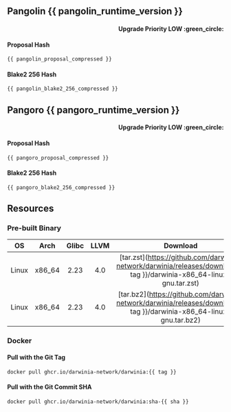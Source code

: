 ## Pangolin {{ pangolin_runtime_version }}
<h4 align="right">Upgrade Priority LOW :green_circle:</h4>

#### Proposal Hash
```
{{ pangolin_proposal_compressed }}
```
#### Blake2 256 Hash
```
{{ pangolin_blake2_256_compressed }}
```

## Pangoro {{ pangoro_runtime_version }}
<h4 align="right">Upgrade Priority LOW :green_circle:</h4>

#### Proposal Hash
```
{{ pangoro_proposal_compressed }}
```
#### Blake2 256 Hash
```
{{ pangoro_blake2_256_compressed }}
```

## Resources
### Pre-built Binary
|  OS   |  Arch  | Glibc | LLVM  |                                                       Download                                                        |
| :---: | :----: | :---: | :---: | :-------------------------------------------------------------------------------------------------------------------: |
| Linux | x86_64 | 2.23  |  4.0  | [tar.zst](https://github.com/darwinia-network/darwinia/releases/download/{{ tag }}/darwinia-x86_64-linux-gnu.tar.zst) |
| Linux | x86_64 | 2.23  |  4.0  | [tar.bz2](https://github.com/darwinia-network/darwinia/releases/download/{{ tag }}/darwinia-x86_64-linux-gnu.tar.bz2) |

### Docker
#### Pull with the Git Tag
```docker
docker pull ghcr.io/darwinia-network/darwinia:{{ tag }}
```
#### Pull with the Git Commit SHA
```docker
docker pull ghcr.io/darwinia-network/darwinia:sha-{{ sha }}
```
